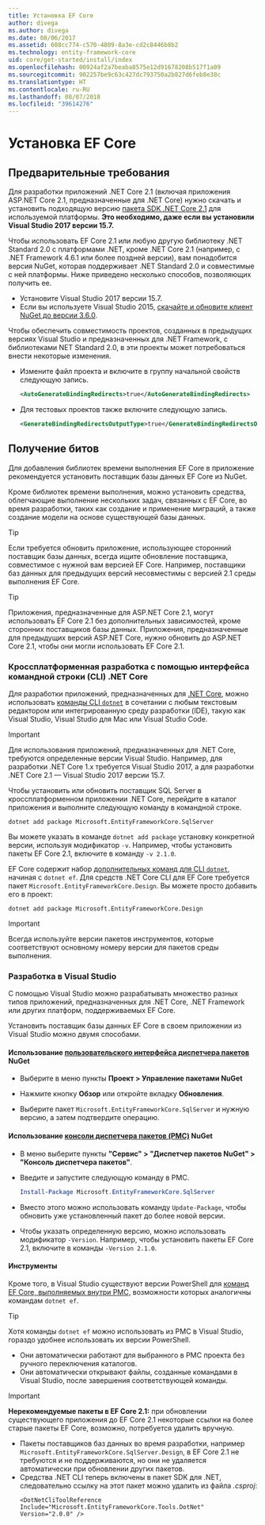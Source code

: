 ```yaml
---
title: Установка EF Core
author: divega
ms.author: divega
ms.date: 08/06/2017
ms.assetid: 608cc774-c570-4809-8a3e-cd2c8446b8b2
ms.technology: entity-framework-core
uid: core/get-started/install/index
ms.openlocfilehash: 00924af2a7beaba8575e12d91678208b517f1a09
ms.sourcegitcommit: 902257be9c63c427dc793750a2b827d6feb8e38c
ms.translationtype: HT
ms.contentlocale: ru-RU
ms.lasthandoff: 08/07/2018
ms.locfileid: "39614276"
---
```

# <a name="installing-ef-core"></a>Установка EF Core

## <a name="prerequisites"></a>Предварительные требования

Для разработки приложений .NET Core 2.1 (включая приложения ASP.NET Core 2.1, предназначенные для .NET Core) нужно скачать и установить подходящую версию [пакета SDK .NET Core 2.1](https://www.microsoft.com/net/download/core) для используемой платформы. **Это необходимо, даже если вы установили Visual Studio 2017 версии 15.7.**

Чтобы использовать EF Core 2.1 или любую другую библиотеку .NET Standard 2.0 с платформами .NET, кроме .NET Core 2.1 (например, с .NET Framework 4.6.1 или более поздней версии), вам понадобится версия NuGet, которая поддерживает .NET Standard 2.0 и совместимые с ней платформы. Ниже приведено несколько способов, позволяющих получить ее.

* Установите Visual Studio 2017 версии 15.7.
* Если вы используете Visual Studio 2015, [скачайте и обновите клиент NuGet до версии 3.6.0](https://www.nuget.org/downloads).

Чтобы обеспечить совместимость проектов, созданных в предыдущих версиях Visual Studio и предназначенных для .NET Framework, с библиотеками NET Standard 2.0, в эти проекты может потребоваться внести некоторые изменения.

* Измените файл проекта и включите в группу начальной свойств следующую запись.
  ``` xml
  <AutoGenerateBindingRedirects>true</AutoGenerateBindingRedirects>
  ```

* Для тестовых проектов также включите следующую запись.
  ``` xml
  <GenerateBindingRedirectsOutputType>true</GenerateBindingRedirectsOutputType>
  ```

## <a name="getting-the-bits"></a>Получение битов
Для добавления библиотек времени выполнения EF Core в приложение рекомендуется установить поставщик базы данных EF Core из NuGet.

Кроме библиотек времени выполнения, можно установить средства, облегчающие выполнение нескольких задач, связанных с EF Core, во время разработки, таких как создание и применение миграций, а также создание модели на основе существующей базы данных.

> [!TIP]  
> Если требуется обновить приложение, использующее сторонний поставщик базы данных, всегда ищите обновление поставщика, совместимое с нужной вам версией EF Core. Например, поставщики баз данных для предыдущих версий несовместимы с версией 2.1 среды выполнения EF Core.  

> [!TIP]  
> Приложения, предназначенные для ASP.NET Core 2.1, могут использовать EF Core 2.1 без дополнительных зависимостей, кроме сторонних поставщиков базы данных. Приложения, предназначенные для предыдущих версий ASP.NET Core, нужно обновить до ASP.NET Core 2.1, чтобы они могли использовать EF Core 2.1.

<a name="cli"></a>
### <a name="cross-platform-development-using-the-net-core-command-line-interface-cli"></a>Кроссплатформенная разработка с помощью интерфейса командной строки (CLI) .NET Core

Для разработки приложений, предназначенных для [.NET Core](https://www.microsoft.com/net/download/core), можно использовать [команды CLI `dotnet`](https://docs.microsoft.com/dotnet/core/tools/) в сочетании с любым текстовым редактором или интегрированную среду разработки (IDE), такую как Visual Studio, Visual Studio для Mac или Visual Studio Code.

> [!IMPORTANT]  
> Для использования приложений, предназначенных для .NET Core, требуются определенные версии Visual Studio. Например, для разработки .NET Core 1.x требуется Visual Studio 2017, а для разработки .NET Core 2.1 — Visual Studio 2017 версии 15.7.

Чтобы установить или обновить поставщик SQL Server в кроссплатформенном приложении .NET Core, перейдите в каталог приложения и выполните следующую команду в командной строке.

``` Console
dotnet add package Microsoft.EntityFrameworkCore.SqlServer
```

Вы можете указать в команде `dotnet add package` установку конкретной версии, используя модификатор `-v`. Например, чтобы установить пакеты EF Core 2.1, включите в команду `-v 2.1.0`.

EF Core содержит набор [дополнительных команд для CLI `dotnet`](../../miscellaneous/cli/dotnet.md), начиная с `dotnet ef`. Для средств .NET Core CLI для EF Core требуется пакет `Microsoft.EntityFrameworkCore.Design`. Вы можете просто добавить его в проект:

 ``` Console    
dotnet add package Microsoft.EntityFrameworkCore.Design 
``` 

> [!IMPORTANT]      
> Всегда используйте версии пакетов инструментов, которые соответствуют основному номеру версии для пакетов среды выполнения.

<a name="visual-studio"></a>
### <a name="visual-studio-development"></a>Разработка в Visual Studio

С помощью Visual Studio можно разрабатывать множество разных типов приложений, предназначенных для .NET Core, .NET Framework или других платформ, поддерживаемых EF Core.

Установить поставщик базы данных EF Core в своем приложении из Visual Studio можно двумя способами.

#### <a name="using-nugets-package-manager-user-interfacehttpsdocsmicrosoftcomnugettoolspackage-manager-ui"></a>Использование [пользовательского интерфейса диспетчера пакетов](https://docs.microsoft.com/nuget/tools/package-manager-ui) NuGet

* Выберите в меню пункты **Проект > Управление пакетами NuGet**

* Нажмите кнопку **Обзор** или откройте вкладку **Обновления**.

* Выберите пакет `Microsoft.EntityFrameworkCore.SqlServer` и нужную версию, а затем подтвердите операцию.

#### <a name="using-nugets-package-manager-console-pmchttpsdocsmicrosoftcomnugettoolspackage-manager-console"></a>Использование [консоли диспетчера пакетов (PMC)](https://docs.microsoft.com/nuget/tools/package-manager-console) NuGet

* В меню выберите пункты **"Сервис" > "Диспетчер пакетов NuGet" > "Консоль диспетчера пакетов"**.

* Введите и запустите следующую команду в PMC.

  ``` PowerShell  
  Install-Package Microsoft.EntityFrameworkCore.SqlServer
  ```
* Вместо этого можно использовать команду `Update-Package`, чтобы обновить уже установленный пакет до более новой версии.

* Чтобы указать определенную версию, можно использовать модификатор `-Version`. Например, чтобы установить пакеты EF Core 2.1, включите в команды `-Version 2.1.0`.

#### <a name="tools"></a>Инструменты

Кроме того, в Visual Studio существуют версии PowerShell для [команд EF Core, выполняемых внутри PMC,](../../miscellaneous/cli/powershell.md) возможности которых аналогичны командам `dotnet ef`. 

> [!TIP]  
> Хотя команды `dotnet ef` можно использовать из PMC в Visual Studio, гораздо удобнее использовать их версии PowerShell.
> * Они автоматически работают для выбранного в PMC проекта без ручного переключения каталогов.  
> * Они автоматически открывают файлы, созданные командами в Visual Studio, после завершения соответствующей команды.

> [!IMPORTANT]  
> **Нерекомендуемые пакеты в EF Core 2.1:** при обновлении существующего приложения до EF Core 2.1 некоторые ссылки на более старые пакеты EF Core, возможно, потребуется удалить вручную.
> * Пакеты поставщиков баз данных во время разработки, например `Microsoft.EntityFrameworkCore.SqlServer.Design`, в EF Core 2.1 не требуются и не поддерживаются, но они не удаляется автоматически при обновлении других пакетов.
> * Средства .NET CLI теперь включены в пакет SDK для .NET, следовательно ссылку на этот пакет можно удалить из файла *.csproj*:
>   ```
>   <DotNetCliToolReference Include="Microsoft.EntityFrameworkCore.Tools.DotNet" Version="2.0.0" />
>   ```
